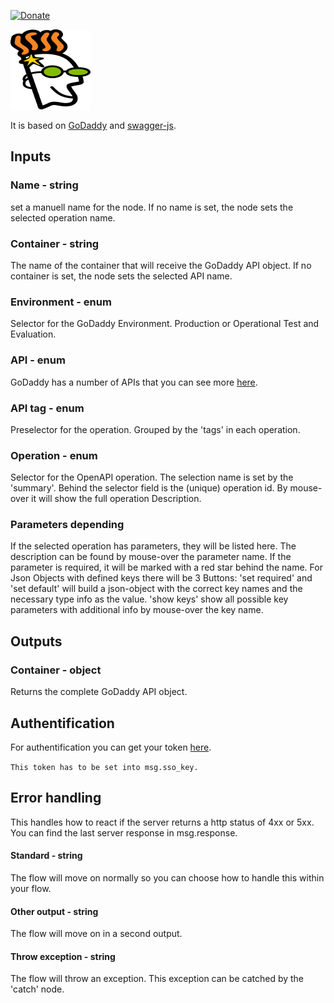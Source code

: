 [![Donate](https://img.shields.io/badge/Donate-PayPal-green.svg)](https://www.paypal.com/donate?hosted_button_id=FLB35ANBK99ZA)

<img src="icons/godaddy.svg" width="128" height="128">

It is based on [GoDaddy](https://developer.godaddy.com/doc) and [swagger-js](https://github.com/swagger-api/swagger-js).


Inputs
------

### Name   -    string

set a manuell name for the node. If no name is set, the node sets the selected operation name.
### Container   -   string

The name of the container that will receive the GoDaddy API object. If no container is set, the node sets the selected API name.

### Environment    -    enum
Selector for the GoDaddy Environment. Production or Operational Test and Evaluation.

### API    -    enum
GoDaddy has a number of APIs that you can see more [here](https://developer.godaddy.com/doc). 

### API tag    -    enum
Preselector for the operation. Grouped by the 'tags' in each operation.

### Operation   -   enum
Selector for the OpenAPI operation. The selection name is set by the 'summary'. Behind the selector field is the (unique) operation id. By mouse-over it will show the full operation Description.

### Parameters  depending

If the selected operation has parameters, they will be listed here. The description can be found by mouse-over the parameter name. If the parameter is required, it will be marked with a red star behind the name. For Json Objects with defined keys there will be 3 Buttons: 'set required' and 'set default' will build a json-object with the correct key names and the necessary type info as the value. 'show keys' show all possible key parameters with additional info by mouse-over the key name.

Outputs
-------

### Container     -   object
Returns the complete GoDaddy API object.

Authentification
----------------

For authentification you can  get your token [here](https://developer.godaddy.com/keys). 

`This token has to be set into msg.sso_key.`

Error handling
--------------

This handles how to react if the server returns a http status of 4xx or 5xx. You can find the last server response in msg.response.
#### Standard    -  string
The flow will move on normally so you can choose how to handle this within your flow.
#### Other output   -   string
The flow will move on in a second output.
#### Throw exception    -   string
The flow will throw an exception. This exception can be catched by the 'catch' node.

